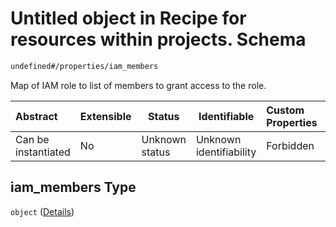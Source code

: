 # Untitled object in Recipe for resources within projects. Schema

```txt
undefined#/properties/iam_members
```

Map of IAM role to list of members to grant access to the role.


| Abstract            | Extensible | Status         | Identifiable            | Custom Properties | Additional Properties | Access Restrictions | Defined In                                                              |
| :------------------ | ---------- | -------------- | ----------------------- | :---------------- | --------------------- | ------------------- | ----------------------------------------------------------------------- |
| Can be instantiated | No         | Unknown status | Unknown identifiability | Forbidden         | Allowed               | none                | [resources.schema.json\*](resources.schema.json "open original schema") |

## iam_members Type

`object` ([Details](resources-properties-iam_members.md))

